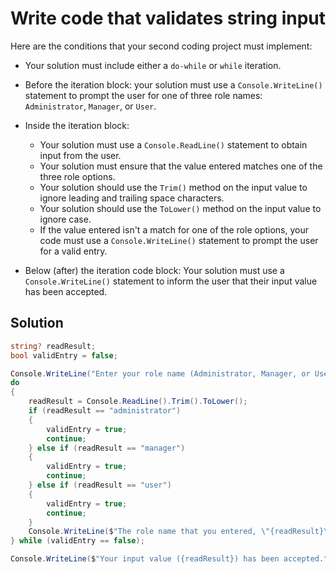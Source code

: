 # Write code that validates string input
Here are the conditions that your second coding project must implement:
- Your solution must include either a `do-while` or `while` iteration.

- Before the iteration block: your solution must use a `Console.WriteLine()` statement to prompt the user for one of three role names: `Administrator`, `Manager`, or `User`.

- Inside the iteration block:
  - Your solution must use a `Console.ReadLine()` statement to obtain input from the user.
  - Your solution must ensure that the value entered matches one of the three role options.
  - Your solution should use the `Trim()` method on the input value to ignore leading and trailing space characters.
  - Your solution should use the `ToLower()` method on the input value to ignore case.
  - If the value entered isn't a match for one of the role options, your code must use a `Console.WriteLine()` statement to prompt the user for a valid entry.
- Below (after) the iteration code block: Your solution must use a `Console.WriteLine()` statement to inform the user that their input value has been accepted.
## Solution
```csharp
string? readResult;
bool validEntry = false;

Console.WriteLine("Enter your role name (Administrator, Manager, or User):");
do
{
	readResult = Console.ReadLine().Trim().ToLower();
	if (readResult == "administrator")
	{
		validEntry = true;
		continue;
	} else if (readResult == "manager")
	{
		validEntry = true;
		continue;
	} else if (readResult == "user")
	{
		validEntry = true;
		continue;
	}
	Console.WriteLine($"The role name that you entered, \"{readResult}\" is not valid. Enter your role name (Administrator, Manager, or User)");
} while (validEntry == false);

Console.WriteLine($"Your input value ({readResult}) has been accepted.");
```
